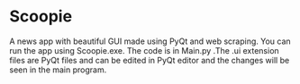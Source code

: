 # Scoopie
A news app with beautiful GUI made using PyQt and web scraping. You can run the app using Scoopie.exe. The code is in Main.py .The .ui extension files are PyQt files and can be edited in PyQt editor and the changes will be seen in the main program.
